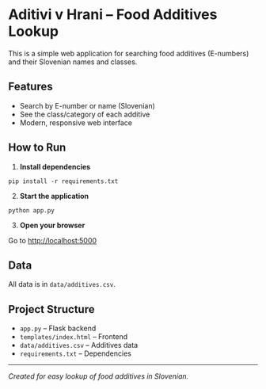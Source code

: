 # Aditivi v Hrani – Food Additives Lookup

This is a simple web application for searching food additives (E-numbers) and their Slovenian names and classes.

## Features
- Search by E-number or name (Slovenian)
- See the class/category of each additive
- Modern, responsive web interface

## How to Run

1. **Install dependencies**

```
pip install -r requirements.txt
```

2. **Start the application**

```
python app.py
```

3. **Open your browser**

Go to [http://localhost:5000](http://localhost:5000)

## Data

All data is in `data/additives.csv`.

## Project Structure

- `app.py` – Flask backend
- `templates/index.html` – Frontend
- `data/additives.csv` – Additives data
- `requirements.txt` – Dependencies

---

*Created for easy lookup of food additives in Slovenian.* 